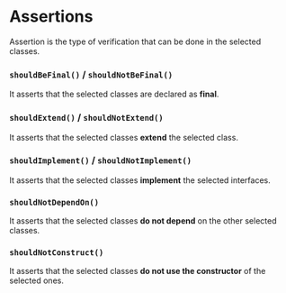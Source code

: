 # Assertions

Assertion is the type of verification that can be done in the selected classes.

### `shouldBeFinal()` / `shouldNotBeFinal()`
It asserts that the selected classes are declared as **final**.

### `shouldExtend()` / `shouldNotExtend()`
It asserts that the selected classes **extend** the selected class.

### `shouldImplement()` / `shouldNotImplement()`
It asserts that the selected classes **implement** the selected interfaces.

### `shouldNotDependOn()`
It asserts that the selected classes **do not depend** on the other selected classes.

### `shouldNotConstruct()`
It asserts that the selected classes **do not use the constructor** of the selected ones.
